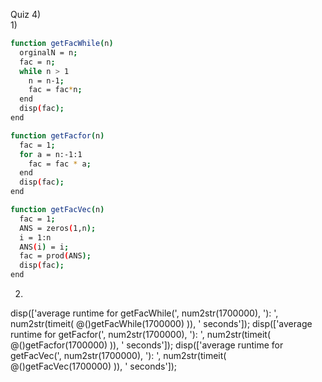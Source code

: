 Quiz 4)  
1)  
```bash
function getFacWhile(n)
  orginalN = n;
  fac = n;
  while n > 1
    n = n-1;
    fac = fac*n;
  end
  disp(fac);
end
```
```bash
function getFacfor(n)
  fac = 1;
  for a = n:-1:1
    fac = fac * a;
  end
  disp(fac);
end
```
```bash
function getFacVec(n)
  fac = 1;
  ANS = zeros(1,n);
  i = 1:n
  ANS(i) = i;
  fac = prod(ANS);
  disp(fac);
end
```
2)  
disp(['average runtime for getFacWhile(', num2str(1700000), '): ', num2str(timeit( @()getFacWhile(1700000) )), ' seconds']);
disp(['average runtime for getFacfor(', num2str(1700000), '): ', num2str(timeit( @()getFacfor(1700000) )), ' seconds']);
disp(['average runtime for getFacVec(', num2str(1700000), '): ', num2str(timeit( @()getFacVec(1700000) )), ' seconds']);
